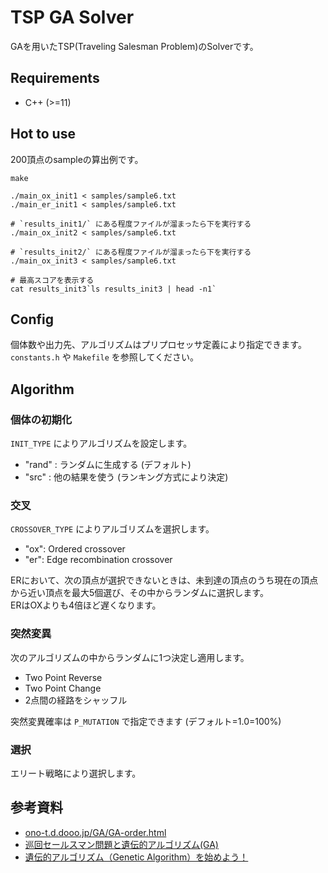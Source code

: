# TSP GA Solver

GAを用いたTSP(Traveling Salesman Problem)のSolverです。

## Requirements

- C++ (>=11)

## Hot to use

200頂点のsampleの算出例です。

```
make

./main_ox_init1 < samples/sample6.txt
./main_er_init1 < samples/sample6.txt

# `results_init1/` にある程度ファイルが溜まったら下を実行する
./main_ox_init2 < samples/sample6.txt

# `results_init2/` にある程度ファイルが溜まったら下を実行する
./main_ox_init3 < samples/sample6.txt

# 最高スコアを表示する
cat results_init3`ls results_init3 | head -n1`
```

## Config

個体数や出力先、アルゴリズムはプリプロセッサ定義により指定できます。  
`constants.h` や `Makefile` を参照してください。

## Algorithm

### 個体の初期化

`INIT_TYPE` によりアルゴリズムを設定します。  

- "rand" : ランダムに生成する (デフォルト)
- "src" : 他の結果を使う (ランキング方式により決定)

### 交叉

`CROSSOVER_TYPE` によりアルゴリズムを選択します。

- "ox": Ordered crossover
- "er": Edge recombination crossover

ERにおいて、次の頂点が選択できないときは、未到達の頂点のうち現在の頂点から近い頂点を最大5個選び、その中からランダムに選択します。  
ERはOXよりも4倍ほど遅くなります。

### 突然変異

次のアルゴリズムの中からランダムに1つ決定し適用します。

- Two Point Reverse
- Two Point Change
- 2点間の経路をシャッフル

突然変異確率は `P_MUTATION` で指定できます (デフォルト=1.0=100%)

### 選択

エリート戦略により選択します。

## 参考資料

- [ono\-t\.d\.dooo\.jp/GA/GA\-order\.html](http://ono-t.d.dooo.jp/GA/GA-order.html)
- [巡回セールスマン問題と遺伝的アルゴリズム\(GA\)](https://www.studiok-i.net/tsp/)
- [遺伝的アルゴリズム（Genetic Algorithm）を始めよう！](https://www.slideshare.net/kzokm/genetic-algorithm-41617242)
